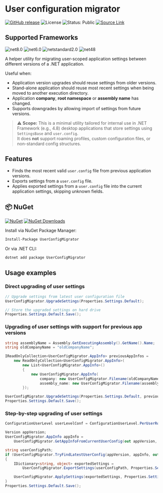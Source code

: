 # User configuration migrator

[![GitHub release](https://img.shields.io/github/v/release/aleivaswe/user_config_migrator.svg)](https://github.com/aleivaswe/user_config_migrator/releases)
![License](https://img.shields.io/badge/license-MIT-green)
![Status: Public](https://img.shields.io/badge/status-public-brightgreen)
[![Source Link](https://img.shields.io/badge/Source%20Link-enabled-brightgreen)](https://github.com/dotnet/sourcelink)

## Supported Frameworks

![net8.0](https://img.shields.io/badge/.NET-8.0-blue)
![net6.0](https://img.shields.io/badge/.NET-6.0-blue)
![netstandard2.0](https://img.shields.io/badge/.NETStandard-2.0-blueviolet)
![net48](https://img.shields.io/badge/.NET_Framework-4.8-brightgreen)

A helper utility for migrating user-scoped application settings between different versions of a .NET application.

Useful when:
- Application version upgrades should reuse settings from older versions.
- Stand-alone application should reuse most recent settings when being moved to another execution directory.
- Application **company**, **root namespace** or **assembly name** has changed.
- Supports downgrades by allowing import of settings from future versions.

> ⚠️ **Scope:** This is a minimal utility tailored for internal use in .NET Framework (e.g., 4.8) desktop applications that store settings using `SettingsBase` and `user.config`.  
It does **not** support roaming profiles, custom configuration files, or non-standard config structures.

## Features

- Finds the most recent valid `user.config` file from previous application versions.
- Exports settings from a `user.config` file.
- Applies exported settings from a `user.config` file into the current application settings, skipping unknown fields.

## 📦 NuGet

[![NuGet](https://img.shields.io/nuget/v/UserConfigMigrator.svg)](https://www.nuget.org/packages/UserConfigMigrator)
[![NuGet Downloads](https://img.shields.io/nuget/dt/UserConfigMigrator.svg)](https://www.nuget.org/packages/UserConfigMigrator)

Install via NuGet Package Manager:
```bash
Install-Package UserConfigMigrator
```

Or via .NET CLI:
```bash
dotnet add package UserConfigMigrator
```

## Usage examples

### Direct upgrading of user settings
```csharp
// Upgrade settings from latest user configuration file
UserConfigMigrator.UpgradeSettings(Properties.Settings.Default);

// Store the upgraded settings on hard drive
Properties.Settings.Default.Save();
```

### Upgrading of user settings with support for previous app versions
```csharp
string assemblyName = Assembly.GetExecutingAssembly().GetName().Name;
string oldCompanyName = "oldCompanyName";

IReadOnlyCollection<UserConfigMigrator.AppInfo> previousAppInfos =
    new ReadOnlyCollection<UserConfigMigrator.AppInfo>(
        new List<UserConfigMigrator.AppInfo>()
        {
            new UserConfigMigrator.AppInfo(
                company: new UserConfigMigrator.Filename(oldCompanyName),
                assembly_name: new UserConfigMigrator.Filename(assemblyName))
        });

UserConfigMigrator.UpgradeSettings(Properties.Settings.Default, previous_app_infos: previousAppInfos);
Properties.Settings.Default.Save();
```

### Step-by-step upgrading of user settings
```csharp
ConfigurationUserLevel userLevelConf = ConfigurationUserLevel.PerUserRoamingAndLocal;

Version appVersion;
UserConfigMigrator.AppInfo appInfo =
    UserConfigMigrator.GetAppInfoFromCurrentUserConfig(out appVersion, userLevelConf);

string userConfigPath;
if (UserConfigMigrator.TryFindLatestUserConfig(appVersion, appInfo, out userConfigPath))
{
    IDictionary<string, object> exportedSettings =
        UserConfigMigrator.ExportSettings(userConfigPath, Properties.Settings.Default);

    UserConfigMigrator.ApplySettings(exportedSettings, Properties.Settings.Default);
}
Properties.Settings.Default.Save();
```
